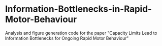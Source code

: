 # Information-Bottlenecks-in-Rapid-Motor-Behaviour
Analysis and figure generation code for the paper "Capacity Limits Lead to Information Bottlenecks for Ongoing Rapid Motor Behaviour"
